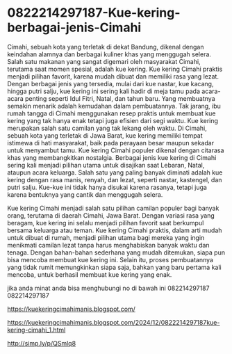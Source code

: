 # 0822214297187-Kue-kering-berbagai-jenis-Cimahi
Cimahi, sebuah kota yang terletak di dekat Bandung, dikenal dengan keindahan alamnya dan berbagai kuliner khas yang menggugah selera. Salah satu makanan yang sangat digemari oleh masyarakat Cimahi, terutama saat momen spesial, adalah kue kering. Kue kering Cimahi praktis menjadi pilihan favorit, karena mudah dibuat dan memiliki rasa yang lezat. Dengan berbagai jenis yang tersedia, mulai dari kue nastar, kue kacang, hingga putri salju, kue kering ini sering kali hadir di meja tamu pada acara-acara penting seperti Idul Fitri, Natal, dan tahun baru. Yang membuatnya semakin menarik adalah kemudahan dalam pembuatannya. Tak jarang, ibu rumah tangga di Cimahi menggunakan resep praktis untuk membuat kue kering yang tak hanya enak tetapi juga efisien dari segi waktu.
Kue kering merupakan salah satu camilan yang tak lekang oleh waktu. Di Cimahi, sebuah kota yang terletak di Jawa Barat, kue kering memiliki tempat istimewa di hati masyarakat, baik pada perayaan besar maupun sekadar untuk menyambut tamu. Kue kering Cimahi populer dikenal dengan citarasa khas yang membangkitkan nostalgia. Berbagai jenis kue kering di Cimahi sering kali menjadi pilihan utama untuk disajikan saat Lebaran, Natal, ataupun acara keluarga. Salah satu yang paling banyak diminati adalah kue kering dengan rasa manis, renyah, dan lezat, seperti nastar, kastengel, dan putri salju. Kue-kue ini tidak hanya disukai karena rasanya, tetapi juga karena bentuknya yang cantik dan menggugah selera.

Kue kering Cimahi menjadi salah satu pilihan camilan populer bagi banyak orang, terutama di daerah Cimahi, Jawa Barat. Dengan variasi rasa yang beragam, kue kering ini selalu menjadi pilihan favorit saat berkumpul bersama keluarga atau teman. Kue kering Cimahi praktis, dalam arti mudah untuk dibuat di rumah, menjadi pilihan utama bagi mereka yang ingin menikmati camilan lezat tanpa harus menghabiskan banyak waktu dan tenaga. Dengan bahan-bahan sederhana yang mudah ditemukan, siapa pun bisa mencoba membuat kue kering ini. Selain itu, proses pembuatannya yang tidak rumit memungkinkan siapa saja, bahkan yang baru pertama kali mencoba, untuk berhasil membuat kue kering yang enak.

jika anda minat anda bisa menghubungi no di bawah ini
 082214297187
 082214297187

https://kuekeringcimahimanis.blogspot.com/

https://kuekeringcimahimanis.blogspot.com/2024/12/0822214297187kue-kering-cimahi_1.html

http://simp.ly/p/QSmlq8
